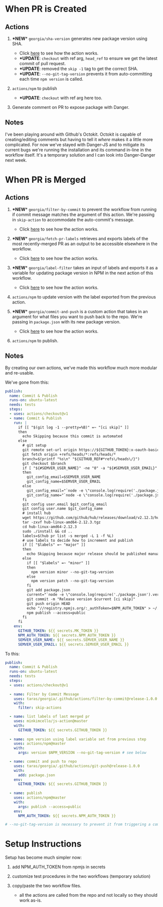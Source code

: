 # When PR is Created
## Actions
1. **\*NEW*** `georgia/sha-version` generates new package version using SHA. 
    - Click [here](https://github.com/taras/georgia/tree/release-1.0.0/.github/actions/sha-version) to see how the action works.
    - **\*UPDATE**: `checkout` with ref arg, `head_ref` to ensure we get the latest commit of pull request.
    - **\*UPDATE**: removed the `skip -1` tag to get the correct SHA.
    - **\*UPDATE**: `--no-git-tag-version` prevents it from auto-committing each time `npm version` is called.

2. `actions/npm` to publish
    - **\*UPDATE**: `checkout` with ref arg here too.

3. Generate comment on PR to expose package with Danger.

## Notes
I've been playing around with Github's Octokit. Octokit is capable of creating/editing comments but having to tell it *where* makes it a little more complicated. For now we've stayed with Danger-JS and to mitigate its current bugs we're running the installation and its command in-line in the workflow itself. It's a temporary solution and I can look into Danger-Danger next week.

# When PR is Merged
## Actions
1. **\*NEW*** `georgia/filter-by-commit` to prevent the workflow from running if commit message matches the argument of this action. We're passing in `skip-action` to accommodate the auto-commit's message.
    - Click [here](https://github.com/taras/georgia/tree/release-1.0.0/.github/actions/filter-by-commit) to see how the action works.

2. **\*NEW*** `georgia/fetch-pr-labels` retrieves and exports labels of the most recently-merged PR as an output to be accessible elsewhere in the workflow.
    - Click [here](https://github.com/minkimcello/js-action) to see how the action works.

2. **\*NEW*** `georgia/label-filter` takes an input of labels and exports it as a variable for updating package version in NPM in the next action of this workflow.
    - Click [here](https://github.com/minkimcello/label-sorter) to see how the action works.

3. `actions/npm` to update version with the label exported from the previous action.

4. **\*NEW*** `georgia/commit-and-push` is a custom action that takes in an argument for what files you want to push back to the repo. We're passing in `package.json` with its new package version.
    - Click [here](https://github.com/taras/georgia/tree/release-1.0.0/.github/actions/git-push) to see how the action works.

5. `actions/npm` to publish.

## Notes
By creating our own actions, we've made this workflow much more modular and re-usable.

We've gone from this:

```yaml
publish:
  name: Commit & Publish
  runs-on: ubuntu-latest
  needs: tests
  steps:
  - uses: actions/checkout@v1
  - name: Commit & Publish
    run: |
      if [[ "$(git log -1 --pretty=%B)" =~ "[ci skip]" ]]
      then 
        echo Skipping because this commit is automated
      else
        # git setup
        git remote set-url origin https://${GITHUB_TOKEN}:x-oauth-basic@github.com/${GITHUB_REPOSITORY}.git
        git fetch origin +refs/heads/*:refs/heads/*
        branch=$(printf "%s\n" "${GITHUB_REF#*refs\/heads\/}")
        git checkout $branch
        if [ "${#SEMVER_USER_NAME}" -ne "0" -a "${#SEMVER_USER_EMAIL}" -ne "0" ]
        then
          git_config_email=$SEMVER_USER_NAME
          git_config_name=$SEMVER_USER_EMAIL
        else
          git_config_email="`node -e \"console.log(require('./package.json').author.email)\"`"
          git_config_name="`node -e \"console.log(require('./package.json').author.name)\"`"
        fi
        git config user.email $git_config_email
        git config user.name $git_config_name
        # install hub
        wget https://github.com/github/hub/releases/download/v2.12.3/hub-linux-amd64-2.12.3.tgz
        tar -zxvf hub-linux-amd64-2.12.3.tgz
        cd hub-linux-amd64-2.12.3
        sudo ./install && cd ..
        labels=$(hub pr list -s merged -L 1 -f %L)
        # use labels to decide how to increment and publish
        if [[ "$labels" =~ "major" ]]
        then
          echo Skipping because major release should be published manually
        else 
          if [[ "$labels" =~ "minor" ]]
          then
            npm version minor --no-git-tag-version 
          else
            npm version patch --no-git-tag-version
          fi
          git add package.json
          current="`node -e \"console.log(require('./package.json').version)\"`"
          git commit -m "Release version $current [ci skip]"
          git push origin HEAD
          echo "//registry.npmjs.org/:_authToken=$NPM_AUTH_TOKEN" > ~/.npmrc
          npm publish --access=public
        fi
      fi
    env:
      GITHUB_TOKEN: ${{ secrets.MK_TOKEN }} 
      NPM_AUTH_TOKEN: ${{ secrets.NPM_AUTH_TOKEN }}
      SEMVER_USER_NAME: ${{ secrets.SEMVER_USER_NAME }}
      SEMVER_USER_EMAIL: ${{ secrets.SEMVER_USER_EMAIL }}
```

To this:
```yaml
publish:
  name: Commit & Publish
  runs-on: ubuntu-latest
  needs: tests
  steps:
  - uses: actions/checkout@v1
  
  - name: Filter by Commit Message
    uses: taras/georgia/.github/actions/filter-by-commit@release-1.0.0
    with:
      filter: skip-actions

  - name: list labels of last merged pr
    uses: minkimcello/js-action@master
    with:
      GITHUB_TOKEN: ${{ secrets.GITHUB_TOKEN }}
  
  - name: npm version using label variable set from previous step
    uses: actions/npm@master
    with:
      args: version $NPM_VERSION --no-git-tag-version # see below

  - name: commit and push to repo
    uses: taras/georgia/.github/actions/git-push@release-1.0.0
    with:
      add: package.json
    env:
      GITHUB_TOKEN: ${{ secrets.GITHUB_TOKEN }}
  
  - name: publish
    uses: actions/npm@master
    with:
      args: publish --access=public
    env:
      NPM_AUTH_TOKEN: ${{ secrets.NPM_AUTH_TOKEN }}

# --no-git-tag-version is necessary to prevent it from triggering a commit
```

# Setup Instructions
Setup has become much simpler now:

1. add NPM_AUTH_TOKEN from npmjs in secrets

2. customize test procedures in the two workflows (temporary solution)

3. copy/paste the two workflow files.
    - all the actions are called from the repo and not locally so they should work as-is.